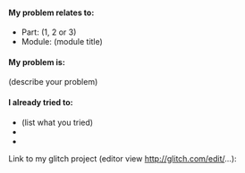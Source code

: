 #### My problem relates to:
- Part: (1, 2 or 3)
- Module: (module title)

#### My problem is: 
(describe your problem)

#### I already tried to: 
- (list what you tried)  
-
-

Link to my glitch project (editor view http://glitch.com/edit/...): 
